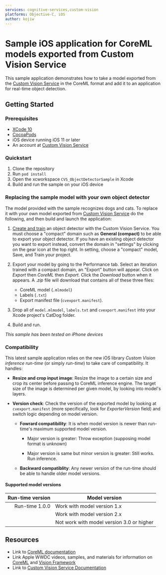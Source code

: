 ```yaml
---
services: cognitive-services,custom-vision
platforms: Objective-C, iOS
author: kojiw
---
```


# Sample iOS application for CoreML models exported from Custom Vision Service

This sample application demonstrates how to take a model exported from the [Custom Vision Service](https://www.customvision.ai) in the CoreML format and add it to an application for real-time object detection. 

## Getting Started

### Prerequisites

- [XCode 10](https://developer.apple.com/xcode/)
- [CocoaPods](https://cocoapods.org)
- iOS device running iOS 11 or later
- An account at [Custom Vision Service](https://www.customvision.ai) 

### Quickstart

1. Clone the repository
2. Run `pod install`
3. Open the xcworkspace `CVS_ObjectDetectorSample` in Xcode
4. Build and run the sample on your iOS device


### Replacing the sample model with your own object detector
The model provided with the sample recognizes dogs and cats. To replace it with your own model exported from [Custom Vision Service](https://www.customvision.ai) do the following, and then build and launch the application:

  1. [Create and train](https://docs.microsoft.com/en-us/azure/cognitive-services/custom-vision-service/get-started-build-detector) an object detector with the Custom Vision Service. You must choose a "compact" domain such as **General (compact)** to be able to export your object detector. If you have an existing object detector you want to export instead, convert the domain in "settings" by clicking on the gear icon at the top right. In setting, choose a "compact" model, Save, and Train your project.

  2. Export your model by going to the Performance tab. Select an iteration trained with a compact domain, an "Export" button will appear. Click on *Export* then *CoreML* then *Export.* Click the *Download* button when it appears. A *.zip* file will download that contains all of these three files:
      - CoreML model (`.mlmodel`)
      - Labels (`.txt`)
      - Export manifest file (`cvexport.manifest`).

  3. Drop all of `model.mlmodel`, `labels.txt` and `cvexport.manifest` into your Xcode project's CatDog folder.

  4. Build and run.

*This sample has been tested on iPhone devices*


### Compatibility

This latest sample application relies on the new iOS library *Custom Vision inference run-time* (or simply *run-time*) to take care of compatibility. It handles:

- __Resize and crop input image__: Resize the image to a certain size and crop its center before passing to CoreML inference engine. The target size of the image is determined per given model, by looking into model's layers.

- __Version check__: Check the version of the exported model by looking at `cvexport.manifest` (more specifically, look for *ExporterVersion* field) and switch logic depending on model version.

    - __Fowrard compatibility__: It is when model version is newer than run-time's maximum supported model version.
    
        - Major version is greater: Throw exception (supposing model format is unknown)

        - Major version is same but minor version is greater: Still works. Run inference.

    - __Backward compatiblity__: Any newer version of the run-time should be able to handle older model versions.

#### Supported model versions

| Run-time version  | Model version |
|--:                |--             |
| Run-time 1.0.0    | Work with model version 1.x |
|                   | Work with model version 2.x |
|                   | Not work with model version 3.0 or higher |


## Resources
- Link to [CoreML documentation](https://developer.apple.com/documentation/coreml)
- Link Apple WWDC videos, samples, and materials for information on [CoreML](https://developer.apple.com/videos/play/wwdc2017/710) and [Vision Framework](https://developer.apple.com/videos/play/wwdc2017/506/)
- Link to [Custom Vision Service Documentation](https://docs.microsoft.com/en-us/azure/cognitive-services/custom-vision-service/home)
